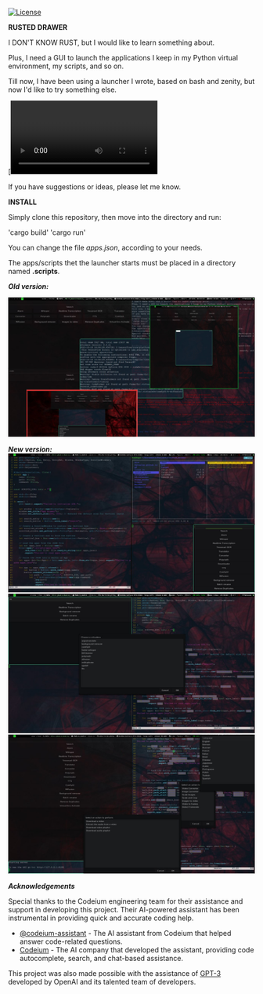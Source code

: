 [![License](https://img.shields.io/badge/License-GPL%20v3-blue.svg)](http://www.gnu.org/licenses/gpl-3.0)

**RUSTED DRAWER**

I DON'T KNOW RUST, but I would like to learn something about.

Plus, I need a GUI to launch the applications I keep in my Python virtual environment, my scripts, and so on.

Till now, I have been using a launcher I wrote, based on bash and zenity, but now I'd like to try something else.

[![Watch the video](demo/untitled.mp4)

If you have suggestions or ideas, please let me know.

**INSTALL**

Simply clone this repository, then move into the directory and run:

'cargo build'
'cargo run'

You can change the file *apps.json*, according to your needs.

The apps/scripts thet the launcher starts must be placed in a directory named **.scripts**.

***Old version:***

![image info](demo/old_version.jpg)

***New version:***
![image info](demo/new_1.jpg)
![image info](demo/new_2.jpg)
![image info](demo/new_3.jpg)

 ***Acknowledgements***

Special thanks to the Codeium engineering team for their assistance and support in developing this project. Their AI-powered assistant has been instrumental in providing quick and accurate coding help.

- [@codeium-assistant](https://github.com/codeium-assistant) - The AI assistant from Codeium that helped answer code-related questions.
- [Codeium](https://codeium.com/) - The AI company that developed the assistant, providing code autocomplete, search, and chat-based assistance.


This project was also  made possible with the assistance of [GPT-3](https://openai.com/gpt-3) developed by OpenAI and its talented team of developers.
